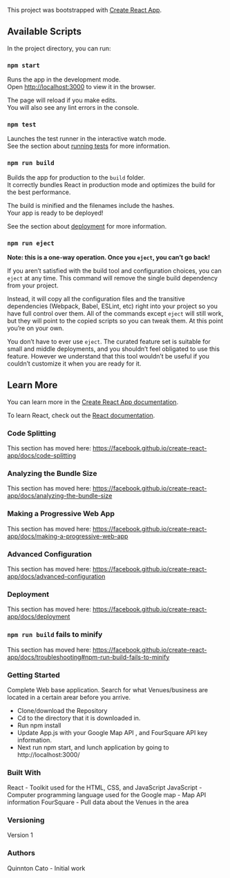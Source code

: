 ﻿This project was bootstrapped with [Create React App](https://github.com/facebook/create-react-app).## Available ScriptsIn the project directory, you can run:### `npm start`Runs the app in the development mode.<br>Open [http://localhost:3000](http://localhost:3000) to view it in the browser.The page will reload if you make edits.<br>You will also see any lint errors in the console.### `npm test`Launches the test runner in the interactive watch mode.<br>See the section about [running tests](https://facebook.github.io/create-react-app/docs/running-tests) for more information.### `npm run build`Builds the app for production to the `build` folder.<br>It correctly bundles React in production mode and optimizes the build for the best performance.The build is minified and the filenames include the hashes.<br>Your app is ready to be deployed!See the section about [deployment](https://facebook.github.io/create-react-app/docs/deployment) for more information.### `npm run eject`**Note: this is a one-way operation. Once you `eject`, you can’t go back!**If you aren’t satisfied with the build tool and configuration choices, you can `eject` at any time. This command will remove the single build dependency from your project.Instead, it will copy all the configuration files and the transitive dependencies (Webpack, Babel, ESLint, etc) right into your project so you have full control over them. All of the commands except `eject` will still work, but they will point to the copied scripts so you can tweak them. At this point you’re on your own.You don’t have to ever use `eject`. The curated feature set is suitable for small and middle deployments, and you shouldn’t feel obligated to use this feature. However we understand that this tool wouldn’t be useful if you couldn’t customize it when you are ready for it.## Learn MoreYou can learn more in the [Create React App documentation](https://facebook.github.io/create-react-app/docs/getting-started).To learn React, check out the [React documentation](https://reactjs.org/).### Code SplittingThis section has moved here: https://facebook.github.io/create-react-app/docs/code-splitting### Analyzing the Bundle SizeThis section has moved here: https://facebook.github.io/create-react-app/docs/analyzing-the-bundle-size### Making a Progressive Web AppThis section has moved here: https://facebook.github.io/create-react-app/docs/making-a-progressive-web-app### Advanced ConfigurationThis section has moved here: https://facebook.github.io/create-react-app/docs/advanced-configuration### DeploymentThis section has moved here: https://facebook.github.io/create-react-app/docs/deployment### `npm run build` fails to minifyThis section has moved here: https://facebook.github.io/create-react-app/docs/troubleshooting#npm-run-build-fails-to-minify### Getting StartedComplete Web base application.  Search for what Venues/business are located in a certain arear before you arrive.  - Clone/download the Repository- Cd to the directory that it is downloaded in.- Run npm install- Update App.js with your Google Map API , and FourSquare API key information.- Next run npm start, and lunch application by going to http://localhost:3000/###### Built WithReact - Toolkit used for the HTML, CSS, and JavaScriptJavaScript - Computer programming language used for the Google map - Map API informationFourSquare - Pull data about the Venues in the area### VersioningVersion 1### AuthorsQuinnton Cato - Initial work